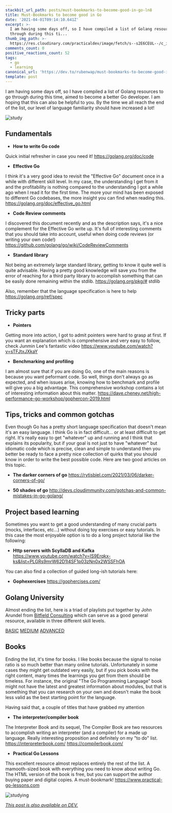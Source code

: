 ```yaml
---
stackbit_url_path: posts/must-bookmarks-to-become-good-in-go-ln8
title: Must-Bookmarks to become good in Go
date: '2021-04-01T09:14:10.641Z'
excerpt: >-
  I am having some days off, so I have compiled a list of Golang resources to go
  through during this ti...
thumb_img_path: >-
  https://res.cloudinary.com/practicaldev/image/fetch/s--s2E6CEUL--/c_imagga_scale,f_auto,fl_progressive,h_420,q_auto,w_1000/https://dev-to-uploads.s3.amazonaws.com/uploads/articles/43t60x5ut3jayos9fn8u.png
comments_count: 0
positive_reactions_count: 52
tags:
  - go
  - learning
canonical_url: 'https://dev.to/rubenwap/must-bookmarks-to-become-good-in-go-ln8'
template: post
---
```

I am having some days off, so I have compiled a list of Golang resources to go through during this time, aimed to become a better Go developer. I am hoping that this can also be helpful to you. By the time we all reach the end of the list, our level of language familiarity should have increased a lot! 

![study](https://dev-to-uploads.s3.amazonaws.com/uploads/articles/56rpi2x2a7i7kqwyaq5b.gif)
 

## Fundamentals

* **How to write Go code**

Quick initial refresher in case you need it! 
https://golang.org/doc/code


* **Effective Go**

I think it's a very good idea to revisit the "Effective Go" document once in a while with different skill level. In my case, the understanding I get from it and the profitability is nothing compared to the understanding I got a while ago when I read it for the first time. The more your mind has been exposed to different Go codebases, the more insight you can find when reading this. 
https://golang.org/doc/effective_go.html


* **Code Review comments**

I discovered this document recently and as the description says, it's a nice complement for the Effective Go write up. It's full of interesting comments that you should take into account, useful when doing code reviews (or writing your own code!)
https://github.com/golang/go/wiki/CodeReviewComments


* **Standard library**

Not being an extremely large standard library, getting to know it quite well is quite advisable. Having a pretty good knowledge will save you from the error of reaching for a third party library to accomplish something that can be easily done remaining within the stdlib. 
https://golang.org/pkg/# stdlib

Also, remember that the language specification is here to help 
https://golang.org/ref/spec



## Tricky parts


* **Pointers**

Getting more into action, I got to admit pointers were hard to grasp at first. If you want an explanation which is comprehensive and very easy to follow, check Junmin Lee's fantastic video
https://www.youtube.com/watch?v=sTFJtxJXkaY


* **Benchmarking and profiling**

I am almost sure that if you are doing Go, one of the main reasons is because you want peformant code. So well, things don't always go as expected, and when issues arise, knowing how to benchmark and profile will give you a big advantage. This comprehensive workshop contains a lot of interesting information about this matter. 
https://dave.cheney.net/high-performance-go-workshop/gophercon-2019.html


## Tips, tricks and common gotchas

Even though Go has a pretty short language specification that doesn't mean it's an easy language. I think Go is in fact difficult... or at least difficult to get right. It's really easy to get "whatever" up and running and I think that explains its popularity, but if your goal is not just to have "whatever" but idiomatic code which is precise, clean and simple to understand then you better be ready to face a pretty nice collection of quirks that you should know in order to write the best possible code. Here are two good articles on this topic.


* **The darker corners of go**
https://rytisbiel.com/2021/03/06/darker-corners-of-go/


* **50 shades of go**
http://devs.cloudimmunity.com/gotchas-and-common-mistakes-in-go-golang/


## Project based learning

Sometimes you want to get a good understanding of many crucial parts (mocks, interfaces, etc...) without doing toy exercises or easy tutorials. In this case the most enjoyable option is to do a long project tutorial like the following:


* **Http servers with ScyllaDB and Kafka**
https://www.youtube.com/watch?v=IS9Erqkx-ks&list=PLGRs9mrW62D1I4SF1p03zNn0x2WSSFhOA

You can also find a collection of guided long-ish tutorials here:


* **Gophexercises**
https://gophercises.com/


## Golang University

Almost ending the list, here is a triad of playlists put together by John Arundel from [Bitfield Consulting](https://bitfieldconsulting.com/) which can serve as a good general resource, available in three different skill levels.

[BASIC](https://www.youtube.com/watch?v=rFejpH_tAHM&list=PLEcwzBXTPUE9V1o8mZdC9tNnRZaTgI-1P)
[MEDIUM](https://www.youtube.com/watch?v=yeetIgNeIkc&list=PLEcwzBXTPUE_5m_JaMXmGEFgduH8EsuTs)
[ADVANCED](https://www.youtube.com/watch?v=YHRO5WQGh0k&list=PLEcwzBXTPUE8KvXRFmmfPEUmKoy9LfmAf)

## Books

Ending the list, it's time for books. I like books because the signal to noise ratio is so much better than many online tutorials. Unfortunately in some cases they might get outdated very easily, but if you pick books with the right content, many times the learnings you get from them should be timeless. For instance, the original "The Go Programming Language" book might not have the latest and greatest information about modules, but that is something that you can research on your own and doesn't make the book less valid as the best starting point for the language. 

Having said that, a couple of titles that have grabbed my attention


* **The interpreter/compiler book**

The Interpreter Book and its sequel, The Compiler Book are two resources to accomplish writing an interpreter (and a compiler) for a made up language. Really interesting proposition and definitely on my "to do" list. 
https://interpreterbook.com/
https://compilerbook.com/


* **Practical Go Lessons**

This excellent resource almost replaces entirely the rest of the list. A mamooth-sized book with everything you need to know about writing Go. The HTML version of the book is free, but you can support the author buying paper and digital copies. A must-bookmark! 
https://www.practical-go-lessons.com

![studying](https://dev-to-uploads.s3.amazonaws.com/uploads/articles/rd7s6wb2unhhe9rk7dcv.gif)
 





*[This post is also available on DEV.](https://dev.to/rubenwap/must-bookmarks-to-become-good-in-go-ln8)*


<script>
const parent = document.getElementsByTagName('head')[0];
const script = document.createElement('script');
script.type = 'text/javascript';
script.src = 'https://cdnjs.cloudflare.com/ajax/libs/iframe-resizer/4.1.1/iframeResizer.min.js';
script.charset = 'utf-8';
script.onload = function() {
    window.iFrameResize({}, '.liquidTag');
};
parent.appendChild(script);
</script>    
